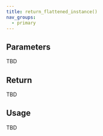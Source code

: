 ```yaml
---
title: return_flattened_instance()
nav_groups:
  - primary
---
```




## Parameters

TBD

## Return

TBD

## Usage

TBD